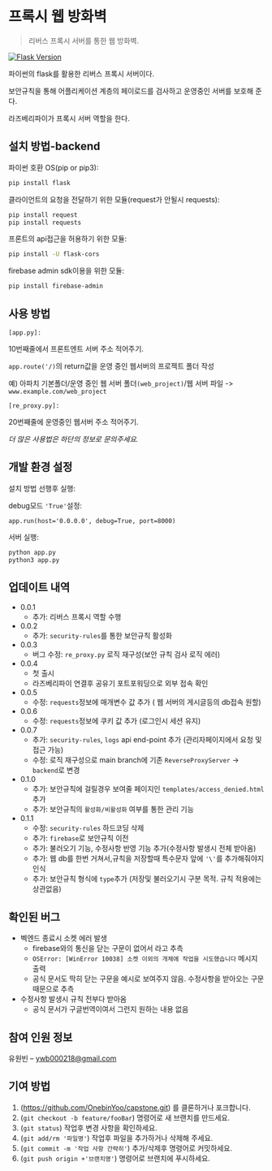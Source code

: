 # 프록시 웹 방화벽
> 리버스 프록시 서버를 통한 웹 방화벽.

[![Flask Version][flask-image]][flask-url]

파이썬의 flask를 활용한 리버스 프록시 서버이다.

보안규칙을 통해 어플리케이션 계층의 페이로드를 검사하고 운영중인 서버를 보호해 준다.

라즈베리파이가 프록시 서버 역할을 한다.

## 설치 방법-backend

파이썬 호환 OS(pip or pip3):

```sh
pip install flask
```
클라이언트의 요청을 전달하기 위한 모듈(request가 안될시 requests):

```sh
pip install request
pip install requests
```

프론트의 api접근을 허용하기 위한 모듈:

```sh
pip install -U flask-cors
```

firebase admin sdk이용을 위한 모듈:

```sh
pip install firebase-admin
```

## 사용 방법  

`[app.py]:`

10번째줄에서 프론트엔트 서버 주소 적어주기.  

`app.route('/)`의 return값을 운영 중인 웹서버의 프로젝트 폴더 작성

예) 아파치 기본폴더/운영 중인 웹 서버 폴더`(web_project)`/웹 서버 파일 -> `www.example.com/web_project`

`[re_proxy.py]:`

20번째줄에 운영중인 웹서버 주소 적어주기.

_더 많은 사용법은 하단의 정보로 문의주세요._

## 개발 환경 설정

설치 방법 선행후 실행:  

debug모드 `'True'`설정:

`app.run(host='0.0.0.0', debug=True, port=8000)`

서버 실행:

```sh
python app.py
python3 app.py
```

## 업데이트 내역

* 0.0.1
    * 추가: 리버스 프록시 역할 수행
* 0.0.2
    * 추가: `security-rules`를 통한 보안규칙 활성화
* 0.0.3
    * 버그 수정: `re_proxy.py` 로직 재구성(보안 규칙 검사 로직 에러)
* 0.0.4
    * 첫 출시
    * 라즈베리파이 연결후 공유기 포트포워딩으로 외부 접속 확인
* 0.0.5
    * 수정: `requests`정보에 매개변수 값 추가 ( 웹 서버의 게시글등의 db접속 원할)
* 0.0.6
    * 수정: `requests`정보에 쿠키 값 추가 (로그인시 세션 유지)
* 0.0.7
    * 추가: `security-rules`, `logs` api end-point 추가 (관리자페이지에서 요청 및 접근 가능)
    * 수정: 로직 재구성으로 main branch에 기존 `ReverseProxyServer` -> `backend`로 변경
* 0.1.0
    * 추가: 보안규칙에 걸릴경우 보여줄 페이지인 `templates/access_denied.html` 추가
    * 추가: 보안규칙의 `활성화/비활성화` 여부를 통한 관리 기능
* 0.1.1
    * 수정: `security-rules` 하드코딩 삭제
    * 추가: `firebase`로 보안규칙 이전
    * 추가: 불러오기 기능, 수정사항 반영 기능 추가(수정사항 발생시 전체 받아옴)
    * 추가: 웹 db를 한번 거쳐서,규칙을 저장할때 특수문자 앞에 `'\'`를 추가해줘야지 인식
    * 추가: 보안규칙 형식에 `type`추가 (저장및 불러오기시 구분 목적. 규칙 적용에는 상관없음)
 

## 확인된 버그

* 벡엔드 종료시 소켓 에러 발생
   * firebase와의 통신을 닫는 구문이 없어서 라고 추측
   * `OSError: [WinError 10038] 소켓 이외의 개체에 작업을 시도했습니다` 메시지 출력
   * 공식 문서도 딱히 닫는 구문을 예시로 보여주지 않음. 수정사항을 받아오는 구문 때문으로 추측
* 수정사항 발생시 규칙 전부다 받아옴
   * 공식 문서가 구글번역이여서 그런지 원하는 내용 없음

## 참여 인원 정보

유원빈 – ywb000218@gmail.com

## 기여 방법

1. (https://github.com/OnebinYoo/capstone.git) 를 클론하거나 포크합니다.
2. (`git checkout -b feature/fooBar`) 명령어로 새 브랜치를 만드세요.
3. (`git status`) 작업후 변경 사항을 확인하세요.
4. (`git add/rm '파일명'`) 작업후 파일을 추가하거나 삭제해 주세요.
5. (`git commit -m '작업 사항 간략히'`) 추가/삭제후 명령어로 커밋하세요.
6. (`git push origin +'브랜치명'`) 명령어로 브랜치에 푸시하세요. 

<!-- Markdown link & img dfn's -->
[flask-image]: https://img.shields.io/badge/flask-00000?style=flat-square&logo=flask&logoColor=#000000
[flask-url]: https://flask-docs-kr.readthedocs.io/ko/latest/quickstart.html
